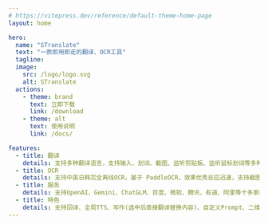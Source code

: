 ```yaml
---
# https://vitepress.dev/reference/default-theme-home-page
layout: home

hero:
  name: "STranslate"
  text: "一款即用即走的翻译、OCR工具"
  tagline: 
  image:
    src: /logo/logo.svg
    alt: STranslate
  actions:
    - theme: brand
      text: 立即下载
      link: /download
    - theme: alt
      text: 使用说明
      link: /docs/

features:
  - title: 翻译
    details: 支持多种翻译语言，支持输入、划词、截图、监听剪贴板、监听鼠标划词等多种翻译方式，支持同时显示多个服务翻译结果，方便比较翻译结果
  - title: OCR
    details: 支持中英日韩完全离线OCR，基于 PaddleOCR，效果优秀反应迅速，支持截图、剪贴板、文件OCR，支持静默OCR，同时支持微信、百度、腾讯、OpenAI、Google等OCR
  - title: 服务
    details: 支持OpenAI、Gemini、ChatGLM、百度、微软、腾讯、有道、阿里等十多家翻译服务接入，同时还提供免费API可供选择
  - title: 特色
    details: 支持回译、全局TTS、写作(选中后直接翻译替换内容)、自定义Prompt、二维码识别、外部调用等等
---
```



